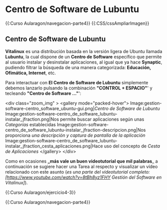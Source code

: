 # Centro de Software de Lubuntu
{{:Curso Aularagon/navegacion-parte4}}
{{:CSS/cssAmpliarImagen}}
## Centro de Software de Lubuntu 
**Vitalinux** es una distribución basada en la versión ligera de Ubuntu llamada **Lubuntu**, la cual dispone de un **Centro de Software** específico que permite al usuario instalar y desinstalar aplicaciones, al igual que ya hace **Synaptic**, pudiendo filtrar la búsqueda de una manera categorizada: **Educación, Ofimática, Internet**, etc.

Para interactuar con **El Centro de Software de Lubuntu** simplemente debemos lanzarlo pulsando la combinación **"CONTROL + ESPACIO"**' y tecleando **"Centro de Software ..."**':

&lt;div class="zoom_img" &gt;
&lt;gallery mode="packed-hover"&gt;
Image:gestion-software-centro_software_ubuntu-gui.png|_Centro de Software de Lubuntu_
Image:gestion-software-centro_de_software_lubuntu-instalar_jfraction.png|Nos permite buscar aplicaciones según unas _Categorías_ establecidas
Image:gestion-software-centro_de_software_lubuntu-instalar_jfraction-descripcion.png|Nos proporciona _una descripción y captura de pantalla de la aplicación_
Image:gestion-software-centro_de_software_lubuntu-instalar_jfraction_cesta_aplicaciones.png|Hace uso del concepto de _Cesta de Aplicaciones_
&lt;/gallery&gt;
&lt;/div&gt;

Como en ocasiones **_más vale un buen videotutorial que mil palabras**_ a continuación se sugiere hacer una Tarea al respecto y visualizar un vídeo relacionado con este asunto (_es una parte del videotutorial completo: [https://www.youtube.com/watch?v=8tBh8yz1FHY Gestión del Software en Vitalinux]_).


{{:Curso Aularagon/ejercicio4-3}}

{{:Curso Aularagon/navegacion-parte4}}